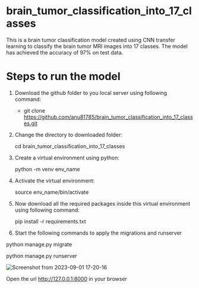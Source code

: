 # brain_tumor_classification_into_17_classes
This is a brain tumor classification model created using CNN transfer learning to classify the brain tumor MRI images into 17 classes. The model has achieved the accuracy of 97% on test data.

# Steps to run the model
1. Download the github folder to you local server using following command:
   
   * git clone https://github.com/anu81785/brain_tumor_classification_into_17_classes.git

3. Change the directory to downloaded folder:
   
   cd brain_tumor_classification_into_17_classes

5. Create a virtual environment using python:
   
   python -m venv env_name

7. Activate the virtual environment:
   
   source env_name/bin/activate

9. Now download all the required packages inside this virtual environment using following command:
    
   pip install -r requirements.txt

11. Start the following commands to apply the migrations and runserver
    
   python manage.py migrate
   
   python manage.py runserver

   ![Screenshot from 2023-09-01 17-20-16](https://github.com/anu81785/brain_tumor_classification_into_17_classes/assets/89373629/3de9c5eb-f486-4af3-b1be-61d97c5df148)

   Open the url http://127.0.0.1:8000 in your browser

   

   

   
